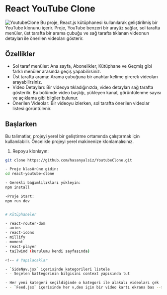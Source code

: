 # React YouTube Clone

![YoutubeClone](youtube.gif)
Bu proje, React.js kütüphanesi kullanılarak geliştirilmiş bir YouTube klonunu içerir. Proje, YouTube benzeri bir arayüz sağlar, sol tarafta menüler, üst tarafta bir arama çubuğu ve sağ tarafta tıklanan videonun detayları ile önerilen videoları gösterir.

## Özellikler

- Sol taraf menüler: Ana sayfa, Abonelikler, Kütüphane ve Geçmiş gibi farklı menüler arasında geçiş yapabilirsiniz.
- Üst tarafta arama: Arama çubuğuna bir anahtar kelime girerek videoları arayabilirsiniz.
- Video Detayları: Bir videoya tıkladığınızda, video detayları sağ tarafta gösterilir. Bu bölümde video başlığı, yükleyen kanal, görüntülenme sayısı ve açıklama gibi bilgiler bulunur.
- Önerilen Videolar: Bir videoyu izlerken, sol tarafta önerilen videolar listesi görüntülenir.

## Başlarken

Bu talimatlar, projeyi yerel bir geliştirme ortamında çalıştırmak için kullanılabilir. Öncelikle projeyi yerel makinenize klonlamalısınız.

1. Repoyu klonlayın:

```bash
git clone https://github.com/hasanyalsiz/YoutubeClone.git

- Proje klasörüne gidin:
cd react-youtube-clone

- Gerekli bağımlılıkları yükleyin:
npm install

-Proje Start:
npm run dev


# Kütüphaneler

- react-router-dom
- axios
- react-icons
- millify
- moment
- react-player
- tailwind (kurulumu kendi sayfasında)

<!-- # Yapılacaklar

- `SideNav.jsx` içerisinde kategorileri listele
- - Seçelen kattegorinin bilgisini context yapısında tut

- Her yeni kategeri seçildiğinde o kategori ile alakalı videoları çek
- - `Feed.jsx` içerisinde her v,deo için bir video kartı ekrana bas -->
